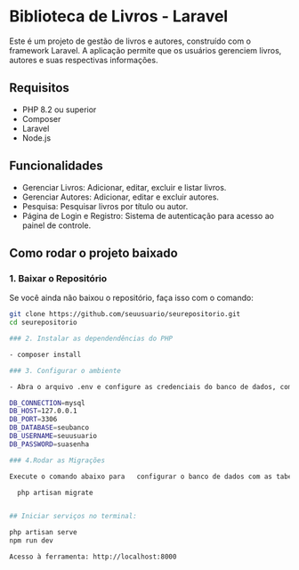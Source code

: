 # Biblioteca de Livros - Laravel

Este é um projeto de gestão de livros e autores, construído com o framework Laravel. A aplicação permite que os usuários gerenciem livros, autores e suas respectivas informações.

## Requisitos

- PHP 8.2 ou superior
- Composer
- Laravel
- Node.js

## Funcionalidades
- Gerenciar Livros: Adicionar, editar, excluir e listar livros.
- Gerenciar Autores: Adicionar, editar e excluir autores.
- Pesquisa: Pesquisar livros por título ou autor.
- Página de Login e Registro: Sistema de autenticação para acesso ao painel de controle.

## Como rodar o projeto baixado

### 1. Baixar o Repositório

Se você ainda não baixou o repositório, faça isso com o comando:

```bash
git clone https://github.com/seuusuario/seurepositorio.git
cd seurepositorio

### 2. Instalar as dependendências do PHP

- composer install

### 3. Configurar o ambiente

- Abra o arquivo .env e configure as credenciais do banco de dados, como o nome do banco de dados, usuário e senha:

DB_CONNECTION=mysql
DB_HOST=127.0.0.1
DB_PORT=3306
DB_DATABASE=seubanco
DB_USERNAME=seuusuario
DB_PASSWORD=suasenha

### 4.Rodar as Migrações

Execute o comando abaixo para   configurar o banco de dados com as tabelas necessárias

  php artisan migrate


## Iniciar serviços no terminal:

php artisan serve
npm run dev

Acesso à ferramenta: http://localhost:8000



